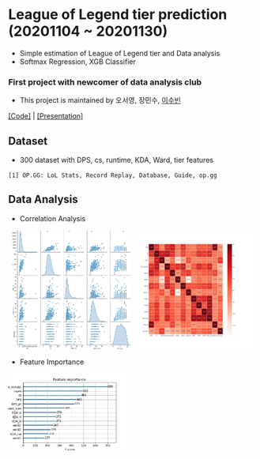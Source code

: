 # League of Legend tier prediction (20201104 ~ 20201130)  
- Simple estimation of League of Legend tier and Data analysis
- Softmax Regression, XGB Classifier  

### First project with newcomer of data analysis club
- This project is maintained by 오서영, 장민수, [이수빈](https://github.com/I-SUBIN)

[[Code]](https://github.com/OH-Seoyoung/League_of_Legend_tier_prediction/blob/master/League_of_Legends_tier_estimation.ipynb) | [[Presentation]](https://github.com/OH-Seoyoung/League_of_Legend_tier_prediction/blob/master/presentation.pdf)

## Dataset
- 300 dataset with DPS, cs, runtime, KDA, Ward, tier features
```
[1] OP.GG: LoL Stats, Record Replay, Database, Guide, op.gg
```

## Data Analysis
- Correlation Analysis
<div align="center">
<img src="https://github.com/OH-Seoyoung/League_of_Legend_tier_prediction/blob/master/fig/pairplot.jpg?raw=True" width="48%">
<img src="https://github.com/OH-Seoyoung/League_of_Legend_tier_prediction/blob/master/fig/correlation%20analysis.jpg?raw=True" width="48%"> <br>
</div>  

- Feature Importance
<img src="https://github.com/OH-Seoyoung/League_of_Legend_tier_prediction/blob/master/fig/XGB%20Feature%20importance.jpg?raw=True" width="48%">
